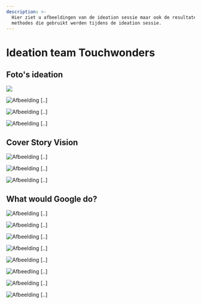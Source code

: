 ```yaml
---
description: >-
  Hier ziet u afbeeldingen van de ideation sessie maar ook de resultaten van de
  methodes die gebruikt werden tijdens de ideation sessie.
---
```


# Ideation team Touchwonders

## Foto's ideation

![](../.gitbook/assets/screenshot-2019-06-08-at-14.03.11.png)

![Afbeelding \[..\]](../.gitbook/assets/screenshot-2019-06-08-at-14.07.03.png)

![Afbeelding \[..\]](../.gitbook/assets/screenshot-2019-06-08-at-14.05.04.png)

![Afbeelding \[..\]](../.gitbook/assets/screenshot-2019-06-08-at-14.05.41.png)

## Cover Story Vision

![Afbeelding \[..\]](../.gitbook/assets/scannable-document-10-on-10-may-2019-at-16_50_30.png)

![Afbeelding \[..\]](../.gitbook/assets/scannable-document-9-on-10-may-2019-at-16_50_30.png)

![Afbeelding \[..\]](../.gitbook/assets/scannable-document-8-on-10-may-2019-at-16_50_30.png)

## What would Google do?

![Afbeelding \[..\]](../.gitbook/assets/scannable-document-12-on-10-may-2019-at-16_50_30.png)

![Afbeelding \[..\]](../.gitbook/assets/scannable-document-13-on-10-may-2019-at-16_50_30.png)

![Afbeelding \[..\]](../.gitbook/assets/scannable-document-11-on-10-may-2019-at-16_50_30.png)

![Afbeelding \[..\]](../.gitbook/assets/scannable-document-7-on-10-may-2019-at-16_50_30.png)

![Afbeelding \[..\]](../.gitbook/assets/scannable-document-6-on-10-may-2019-at-16_50_30.png)

![Afbeedling \[..\]](../.gitbook/assets/scannable-document-5-on-10-may-2019-at-16_50_30.png)

![Afbeelding \[..\]](../.gitbook/assets/scannable-document-3-on-10-may-2019-at-16_50_30.png)

![Afbeelding \[..\]](../.gitbook/assets/scannable-document-4-on-10-may-2019-at-16_50_30.png)



